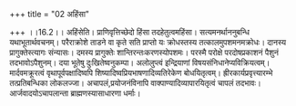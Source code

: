 +++
title = "02 अहिंसा"

+++
।।16.2।। अहिंसेति। प्राणिवृत्तिच्छेदो हिंसा तदहेतुत्वमहिंसा।
सत्यमनर्थाननुबन्धि यथाभूतार्थवचनम्। परैराक्रोशे ताडने वा कृते सति
प्राप्तो यः क्रोधस्तस्य तत्कालमुपशमनमक्रोधः। दानस्य प्रागुक्तेस्त्यागः
संन्यासः। दमस्य प्रागुक्तेः शान्तिरन्तःकरणस्योपशमः। परस्मै परोक्षे
परदोषप्रकाशनं पैशुनं तदभावोऽपैशुनम्। दया भूतेषु दुःखितेष्वनुकम्पा।
अलोलुप्त्वं इन्द्रियाणां विषयसंनिधानेप्यविक्रियत्वम्। मार्दवमक्रूरत्वं
वृथापूर्वपक्षादिष्वपि शिष्यादिष्वप्रियभाषणादिव्यतिरेकेण बोधयितृत्वम्।
ह्रीरकार्यप्रवृत्त्यारम्भे तत्प्रतिबन्धिका लोकलज्जा।
अचापलं,प्रयोजनंविनापि वाक्पाण्यादिव्यापारयितृत्वं चापलं तदभावः।
आर्जवादयोऽचापलान्ता ब्राह्मणस्यासाधारणा धर्माः।
